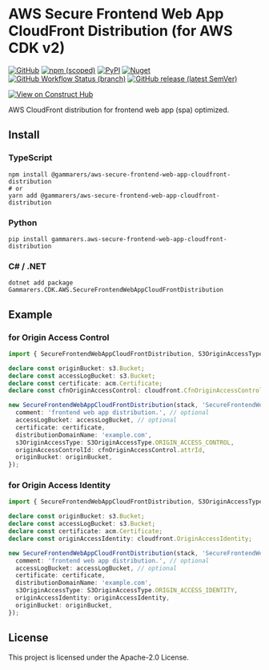 # AWS Secure Frontend Web App CloudFront Distribution (for AWS CDK v2)

[![GitHub](https://img.shields.io/github/license/gammarers/aws-secure-frontend-web-app-cloudfront-distribution?style=flat-square)](https://github.com/gammarers/aws-secure-frontend-web-app-cloudfront-distribution/blob/main/LICENSE)
[![npm (scoped)](https://img.shields.io/npm/v/@gammarers/aws-secure-frontend-web-app-cloudfront-distribution?style=flat-square)](https://www.npmjs.com/package/@gammarers/aws-secure-frontend-web-app-cloudfront-distribution)
[![PyPI](https://img.shields.io/pypi/v/gammarers.aws-secure-frontend-web-app-cloudfront-distribution?style=flat-square)](https://pypi.org/project/gammarers.aws-secure-frontend-web-app-cloudfront-distribution/)
[![Nuget](https://img.shields.io/nuget/v/Gammarers.CDK.AWS.SecureFrontendWebAppCloudFrontDistribution?style=flat-square)](https://www.nuget.org/packages/Gammarers.CDK.AWS.SecureFrontendWebAppCloudFrontDistribution/)
[![GitHub Workflow Status (branch)](https://img.shields.io/github/actions/workflow/status/gammarers/aws-secure-frontend-web-app-cloudfront-distribution/release.yml?branch=main&label=release&style=flat-square)](https://github.com/gammarers/aws-secure-frontend-web-app-cloudfront-distribution/actions/workflows/release.yml)
[![GitHub release (latest SemVer)](https://img.shields.io/github/v/release/gammarers/aws-secure-frontend-web-app-cloudfront-distribution?sort=semver&style=flat-square)](https://github.com/gammarers/aws-secure-frontend-web-app-cloudfront-distribution/releases)

[![View on Construct Hub](https://constructs.dev/badge?package=@gammarers/aws-secure-frontend-web-app-cloudfront-distribution)](https://constructs.dev/packages/@gammarers/aws-secure-frontend-web-app-cloudfront-distribution)

AWS CloudFront distribution for frontend web app (spa) optimized.

## Install

### TypeScript

```shell
npm install @gammarers/aws-secure-frontend-web-app-cloudfront-distribution
# or
yarn add @gammarers/aws-secure-frontend-web-app-cloudfront-distribution
```

### Python

```shell
pip install gammarers.aws-secure-frontend-web-app-cloudfront-distribution
```

### C# / .NET

```shell
dotnet add package Gammarers.CDK.AWS.SecureFrontendWebAppCloudFrontDistribution
```

## Example

### for Origin Access Control

```typescript
import { SecureFrontendWebAppCloudFrontDistribution, S3OriginAccessType } from '@gammarers/aws-secure-frontend-web-app-cloudfront-distribution';

declare const originBucket: s3.Bucket;
declare const accessLogBucket: s3.Bucket;
declare const certificate: acm.Certificate;
declare const cfnOriginAccessControl: cloudfront.CfnOriginAccessControl

new SecureFrontendWebAppCloudFrontDistribution(stack, 'SecureFrontendWebAppCloudFrontDistribution', {
  comment: 'frontend web app distribution.', // optional
  accessLogBucket: accessLogBucket, // optional
  certificate: certificate,
  distributionDomainName: 'example.com',
  s3OriginAccessType: S3OriginAccessType.ORIGIN_ACCESS_CONTROL,
  originAccessControlId: cfnOriginAccessControl.attrId,
  originBucket: originBucket,
});
```

### for Origin Access Identity

```typescript
import { SecureFrontendWebAppCloudFrontDistribution, S3OriginAccessType } from '@gammarers/aws-secure-frontend-web-app-cloudfront-distribution';

declare const originBucket: s3.Bucket;
declare const accessLogBucket: s3.Bucket;
declare const certificate: acm.Certificate;
declare const originAccessIdentity: cloudfront.OriginAccessIdentity;

new SecureFrontendWebAppCloudFrontDistribution(stack, 'SecureFrontendWebAppCloudFrontDistribution', {
  comment: 'frontend web app distribution.', // optional
  accessLogBucket: accessLogBucket, // optional
  certificate: certificate,
  distributionDomainName: 'example.com',
  s3OriginAccessType: S3OriginAccessType.ORIGIN_ACCESS_IDENTITY,
  originAccessIdentity: originAccessIdentity,
  originBucket: originBucket,
});
```

## License

This project is licensed under the Apache-2.0 License.
